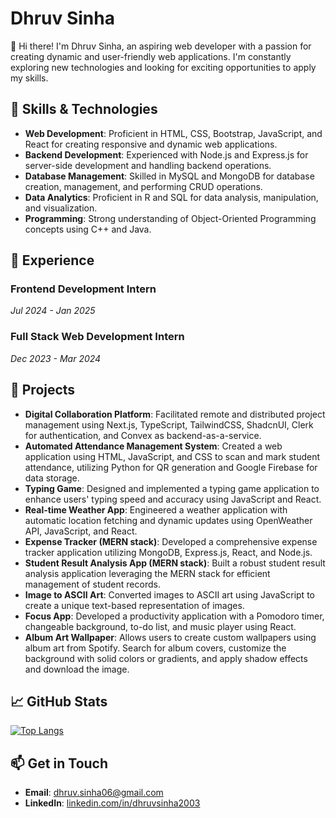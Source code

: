# Dhruv Sinha

👋 Hi there! I'm Dhruv Sinha, an aspiring web developer with a passion for creating dynamic and user-friendly web applications. I'm constantly exploring new technologies and looking for exciting opportunities to apply my skills.

## 🔧 Skills & Technologies

- **Web Development**: Proficient in HTML, CSS, Bootstrap, JavaScript, and React for creating responsive and dynamic web applications.
- **Backend Development**: Experienced with Node.js and Express.js for server-side development and handling backend operations.
- **Database Management**: Skilled in MySQL and MongoDB for database creation, management, and performing CRUD operations.
- **Data Analytics**: Proficient in R and SQL for data analysis, manipulation, and visualization.
- **Programming**: Strong understanding of Object-Oriented Programming concepts using C++ and Java.


## 🌟 Experience

### Frontend Development Intern
*Jul 2024 - Jan 2025*

### Full Stack Web Development Intern
*Dec 2023 - Mar 2024*


## 🚀 Projects

- **Digital Collaboration Platform**: Facilitated remote and distributed project management using Next.js, TypeScript, TailwindCSS, ShadcnUI, Clerk for authentication, and Convex as backend-as-a-service.
- **Automated Attendance Management System**: Created a web application using HTML, JavaScript, and CSS to scan and mark student attendance, utilizing Python for QR generation and Google Firebase for data storage.
- **Typing Game**: Designed and implemented a typing game application to enhance users' typing speed and accuracy using JavaScript and React.
- **Real-time Weather App**: Engineered a weather application with automatic location fetching and dynamic updates using OpenWeather API, JavaScript, and React.
- **Expense Tracker (MERN stack)**: Developed a comprehensive expense tracker application utilizing MongoDB, Express.js, React, and Node.js.
- **Student Result Analysis App (MERN stack)**: Built a robust student result analysis application leveraging the MERN stack for efficient management of student records.
- **Image to ASCII Art**: Converted images to ASCII art using JavaScript to create a unique text-based representation of images.
- **Focus App**: Developed a productivity application with a Pomodoro timer, changeable background, to-do list, and music player using React.
- **Album Art Wallpaper**: Allows users to create custom wallpapers using album art from Spotify. Search for album covers, customize the background with solid colors or gradients, and apply shadow effects and download the image.

## 📈 GitHub Stats

[![Top Langs](https://github-readme-stats.vercel.app/api/top-langs/?username=DhruvSinha2003&layout=compact&theme=github_dark)](https://github.com/anuraghazra/github-readme-stats)

## 📫 Get in Touch

- **Email**: [dhruv.sinha06@gmail.com](mailto:dhruv.sinha06@gmail.com)
- **LinkedIn**: [linkedin.com/in/dhruvsinha2003](https://www.linkedin.com/in/dhruvsinha2003)
